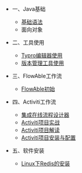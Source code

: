 - 一、Java基础
  - [基础语法](01.Java基础/1.Java语法.md)
  - 面向对象
  
- 二、工具使用
  - [Typro编辑器使用](02.工具使用/1.Typro使用教程.md)
  - [版本管理工具使用](02.工具使用/2.版本管理工具使用.md)

- 三、FlowAble工作流
  - [FlowAble初始](03.Flowable工作流/1.FlowAble初始.md)
- 四、Activiti工作流
  - [集成在线流程设计器](04.Activiti工作流/1.SpringBoot整合Activiti在线设计器.md)   
  - [Activiti项目实战](04.Activiti工作流/2.SpringBoot整合Activiti项目实战.md)
  - [Activiti项目解读](04.Activiti工作流/3.SunnyActiviti项目解读.md)
  - [Activiti项目安装与配置](04.Activiti工作流/4.SunnyActiviti项目安装与配置.md)
- 五、软件安装
  - [Linux下Redis的安装](05.软件安装/1.Linux下Redis的安装与配置.md)   




